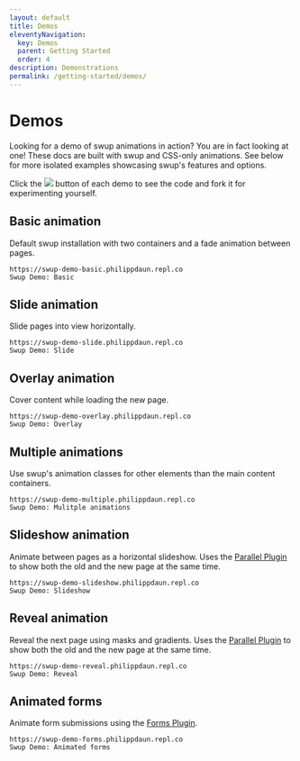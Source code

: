 ```yaml
---
layout: default
title: Demos
eleventyNavigation:
  key: Demos
  parent: Getting Started
  order: 4
description: Demonstrations
permalink: /getting-started/demos/
---
```


# Demos

Looking for a demo of swup animations in action? You are in fact looking at one! These docs are built
with swup and CSS-only animations. See below for more isolated examples showcasing swup's
features and options.

Click the <img src="https://replit.com/badge?theme=dark&variant=small&caption=Try%20with%20Replit"> button
of each demo to see the code and fork it for experimenting yourself.

## Basic animation

Default swup installation with two containers and a fade animation between pages.

```repl
https://swup-demo-basic.philippdaun.repl.co
Swup Demo: Basic
```

## Slide animation

Slide pages into view horizontally.

```repl
https://swup-demo-slide.philippdaun.repl.co
Swup Demo: Slide
```

## Overlay animation

Cover content while loading the new page.

```repl
https://swup-demo-overlay.philippdaun.repl.co
Swup Demo: Overlay
```

## Multiple animations

Use swup's animation classes for other elements than the main content containers.

```repl
https://swup-demo-multiple.philippdaun.repl.co
Swup Demo: Mulitple animations
```

## Slideshow animation

Animate between pages as a horizontal slideshow. Uses the [Parallel Plugin](/plugins/parallel-plugin/)
to show both the old and the new page at the same time.

```repl
https://swup-demo-slideshow.philippdaun.repl.co
Swup Demo: Slideshow
```

## Reveal animation

Reveal the next page using masks and gradients. Uses the [Parallel Plugin](/plugins/parallel-plugin/)
to show both the old and the new page at the same time.

```repl
https://swup-demo-reveal.philippdaun.repl.co
Swup Demo: Reveal
```

## Animated forms

Animate form submissions using the [Forms Plugin](/plugins/forms-plugin/).

```repl
https://swup-demo-forms.philippdaun.repl.co
Swup Demo: Animated forms
```
